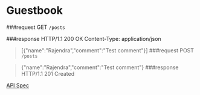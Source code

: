 # Guestbook

###request
GET `/posts` 

###response
HTTP/1.1 200 OK
Content-Type: application/json

>[{"name":"Rajendra","comment":"Test comment"}]
###request
POST `/posts `

>{"name":"Rajendra","comment":"Test comment"}
###response
>HTTP/1.1 201 Created



[API Spec](./build/asciidoc/html5/index.html)